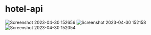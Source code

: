 # hotel-api

![Screenshot 2023-04-30 152656](https://user-images.githubusercontent.com/107384906/235339096-87835217-ed04-4af9-b8ee-8b269eb0de6f.jpg)
![Screenshot 2023-04-30 152158](https://user-images.githubusercontent.com/107384906/235339099-6792aedb-9e67-4a3f-8a1c-e8ec6d2d4780.jpg)
![Screenshot 2023-04-30 152054](https://user-images.githubusercontent.com/107384906/235339102-f2178f59-04fe-415f-8d28-d5afdd4e1267.jpg)
